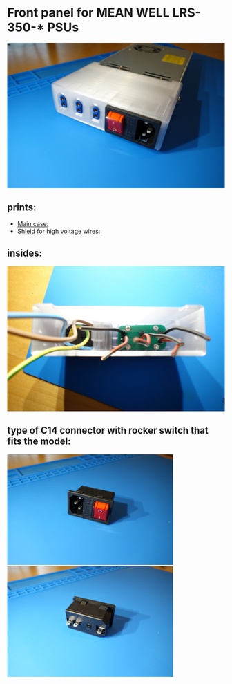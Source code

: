 
# Front panel for MEAN WELL LRS-350-* PSUs

<img src="img/completed.jpg" width="768">

## prints:

* [Main case:](cover.stl)
* [Shield for high voltage wires:](power_shield.stl)

## insides:

<img src="img/guts.jpg" width="768">

## type of C14 connector with rocker switch that fits the model:

<img src="img/ac_front.jpg" width="384"> <img src="img/ac_back.jpg" width="384">

